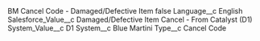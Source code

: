 <?xml version="1.0" encoding="UTF-8"?>
<CustomMetadata xmlns="http://soap.sforce.com/2006/04/metadata" xmlns:xsi="http://www.w3.org/2001/XMLSchema-instance" xmlns:xsd="http://www.w3.org/2001/XMLSchema">
    <label>BM Cancel Code - Damaged/Defective Item</label>
    <protected>false</protected>
    <values>
        <field>Language__c</field>
        <value xsi:type="xsd:string">English</value>
    </values>
    <values>
        <field>Salesforce_Value__c</field>
        <value xsi:type="xsd:string">Damaged/Defective Item Cancel - From Catalyst (D1)</value>
    </values>
    <values>
        <field>System_Value__c</field>
        <value xsi:type="xsd:string">D1</value>
    </values>
    <values>
        <field>System__c</field>
        <value xsi:type="xsd:string">Blue Martini</value>
    </values>
    <values>
        <field>Type__c</field>
        <value xsi:type="xsd:string">Cancel Code</value>
    </values>
</CustomMetadata>
